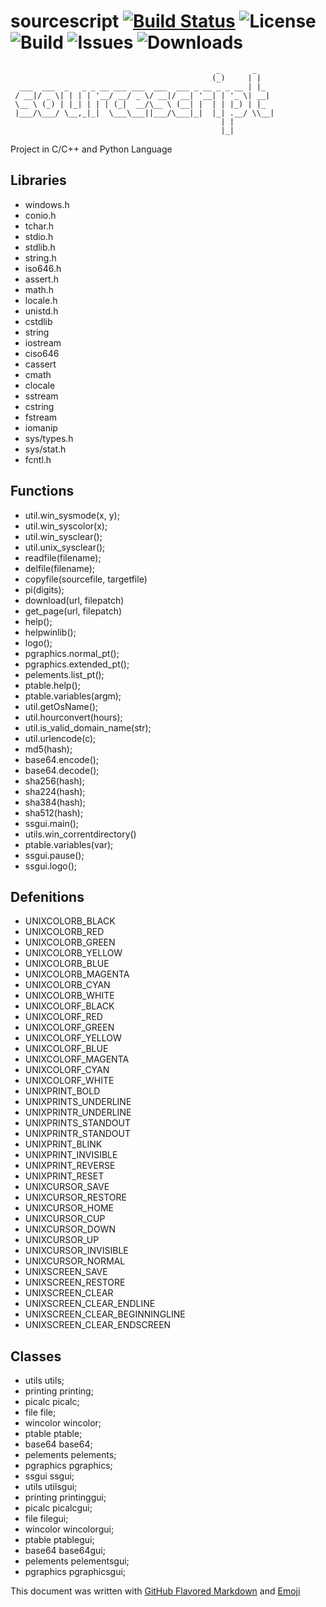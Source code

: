 # sourcescript [![Build Status](https://travis-ci.org/ljmf00/sourcescript.svg?branch=master)](https://travis-ci.org/ljmf00/sourcescript) ![License](https://img.shields.io/badge/License-CreativeCommons-lightgrey.svg) ![Build](https://img.shields.io/github/release/ljmf00/sourcescript.svg) ![Issues](https://img.shields.io/github/issues/ljmf00/sourcescript.svg) ![Downloads](https://img.shields.io/github/downloads/ljmf00/sourcescript/total.svg)

```
                                              _       _
                                             (_)     | |
  ___  ___  _   _ _ __ ___ ___  ___  ___ _ __ _ _ __ | |_
 / __|/ _ \| | | | '__/ __/ _ \/ __|/ __| '__| | '_ \| __|
 \__ \ (_) | |_| | | | (_|  __/\__ \ (__| |  | | |_) | |_
 |___/\___/ \__,_|_|  \___\___||___/\___|_|  |_| .__/ \\__|
                                               | |
                                               |_|
```
Project in C/C++ and Python Language

## Libraries

* windows.h
* conio.h
* tchar.h
* stdio.h
* stdlib.h
* string.h
* iso646.h
* assert.h
* math.h
* locale.h
* unistd.h
* cstdlib
* string
* iostream
* ciso646
* cassert
* cmath
* clocale
* sstream
* cstring
* fstream
* iomanip
* sys/types.h
* sys/stat.h
* fcntl.h


## Functions

* util.win_sysmode(x, y);			
* util.win_syscolor(x);						
* util.win_sysclear();						
* util.unix_sysclear();							
* readfile(filename);							
* delfile(filename);								
* copyfile(sourcefile, targetfile)			
* pi(digits);									
* download(url, filepatch)					
* get_page(url, filepatch)				
* help();										
* helpwinlib();					
* logo();							
* pgraphics.normal_pt();
* pgraphics.extended_pt();
* pelements.list_pt();
* ptable.help();
* ptable.variables(argm);
* util.getOsName();
* util.hourconvert(hours);
* util.is_valid_domain_name(str);
* util.urlencode(c);
* md5(hash);
* base64.encode();
* base64.decode();
* sha256(hash);
* sha224(hash);
* sha384(hash);
* sha512(hash);
* ssgui.main();
* utils.win_correntdirectory()
* ptable.variables(var);
* ssgui.pause();
* ssgui.logo();


## Defenitions

* UNIXCOLORB_BLACK
* UNIXCOLORB_RED
* UNIXCOLORB_GREEN
* UNIXCOLORB_YELLOW
* UNIXCOLORB_BLUE
* UNIXCOLORB_MAGENTA
* UNIXCOLORB_CYAN
* UNIXCOLORB_WHITE
* UNIXCOLORF_BLACK
* UNIXCOLORF_RED
* UNIXCOLORF_GREEN
* UNIXCOLORF_YELLOW
* UNIXCOLORF_BLUE
* UNIXCOLORF_MAGENTA
* UNIXCOLORF_CYAN
* UNIXCOLORF_WHITE
* UNIXPRINT_BOLD
* UNIXPRINTS_UNDERLINE
* UNIXPRINTR_UNDERLINE
* UNIXPRINTS_STANDOUT
* UNIXPRINTR_STANDOUT
* UNIXPRINT_BLINK
* UNIXPRINT_INVISIBLE
* UNIXPRINT_REVERSE
* UNIXPRINT_RESET
* UNIXCURSOR_SAVE
* UNIXCURSOR_RESTORE
* UNIXCURSOR_HOME
* UNIXCURSOR_CUP
* UNIXCURSOR_DOWN
* UNIXCURSOR_UP
* UNIXCURSOR_INVISIBLE
* UNIXCURSOR_NORMAL
* UNIXSCREEN_SAVE
* UNIXSCREEN_RESTORE
* UNIXSCREEN_CLEAR
* UNIXSCREEN_CLEAR_ENDLINE
* UNIXSCREEN_CLEAR_BEGINNINGLINE
* UNIXSCREEN_CLEAR_ENDSCREEN

## Classes

* utils utils;
* printing printing;
* picalc picalc;
* file file;
* wincolor wincolor;
* ptable ptable;
* base64 base64;
* pelements pelements;
* pgraphics pgraphics;
* ssgui ssgui;
* utils utilsgui;
* printing printinggui; 
* picalc picalcgui; 
* file filegui;
* wincolor wincolorgui;
* ptable ptablegui;
* base64 base64gui; 
* pelements pelementsgui;
* pgraphics pgraphicsgui; 

This document was written with [GitHub Flavored Markdown](https://guides.github.com/features/mastering-markdown/) and [Emoji](http://www.emoji-cheat-sheet.com/)
